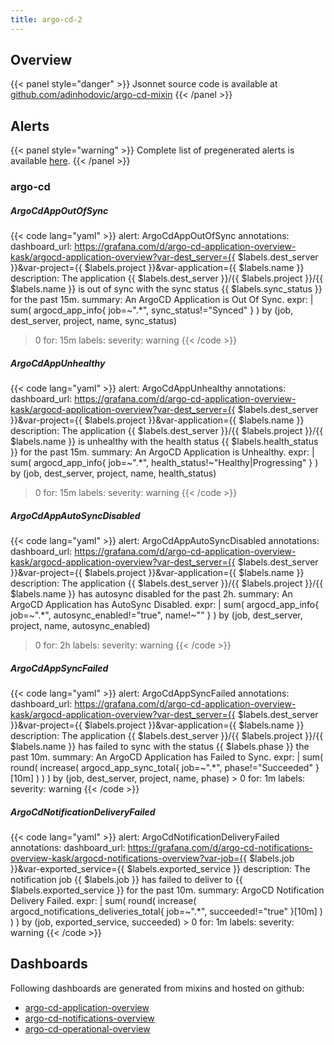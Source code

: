 ```yaml
---
title: argo-cd-2
---
```


## Overview



{{< panel style="danger" >}}
Jsonnet source code is available at [github.com/adinhodovic/argo-cd-mixin](https://github.com/adinhodovic/argo-cd-mixin)
{{< /panel >}}

## Alerts

{{< panel style="warning" >}}
Complete list of pregenerated alerts is available [here](https://github.com/monitoring-mixins/website/blob/master/assets/argo-cd-2/alerts.yaml).
{{< /panel >}}

### argo-cd

##### ArgoCdAppOutOfSync

{{< code lang="yaml" >}}
alert: ArgoCdAppOutOfSync
annotations:
  dashboard_url: https://grafana.com/d/argo-cd-application-overview-kask/argocd-application-overview?var-dest_server={{
    $labels.dest_server }}&var-project={{ $labels.project }}&var-application={{ $labels.name
    }}
  description: The application {{ $labels.dest_server }}/{{ $labels.project }}/{{
    $labels.name }} is out of sync with the sync status {{ $labels.sync_status }}
    for the past 15m.
  summary: An ArgoCD Application is Out Of Sync.
expr: |
  sum(
    argocd_app_info{
      job=~".*",
      sync_status!="Synced"
    }
  ) by (job, dest_server, project, name, sync_status)
  > 0
for: 15m
labels:
  severity: warning
{{< /code >}}
 
##### ArgoCdAppUnhealthy

{{< code lang="yaml" >}}
alert: ArgoCdAppUnhealthy
annotations:
  dashboard_url: https://grafana.com/d/argo-cd-application-overview-kask/argocd-application-overview?var-dest_server={{
    $labels.dest_server }}&var-project={{ $labels.project }}&var-application={{ $labels.name
    }}
  description: The application {{ $labels.dest_server }}/{{ $labels.project }}/{{
    $labels.name }} is unhealthy with the health status {{ $labels.health_status }}
    for the past 15m.
  summary: An ArgoCD Application is Unhealthy.
expr: |
  sum(
    argocd_app_info{
      job=~".*",
      health_status!~"Healthy|Progressing"
    }
  ) by (job, dest_server, project, name, health_status)
  > 0
for: 15m
labels:
  severity: warning
{{< /code >}}
 
##### ArgoCdAppAutoSyncDisabled

{{< code lang="yaml" >}}
alert: ArgoCdAppAutoSyncDisabled
annotations:
  dashboard_url: https://grafana.com/d/argo-cd-application-overview-kask/argocd-application-overview?var-dest_server={{
    $labels.dest_server }}&var-project={{ $labels.project }}&var-application={{ $labels.name
    }}
  description: The application {{ $labels.dest_server }}/{{ $labels.project }}/{{
    $labels.name }} has autosync disabled for the past 2h.
  summary: An ArgoCD Application has AutoSync Disabled.
expr: |
  sum(
    argocd_app_info{
      job=~".*",
      autosync_enabled!="true",
      name!~""
    }
  ) by (job, dest_server, project, name, autosync_enabled)
  > 0
for: 2h
labels:
  severity: warning
{{< /code >}}
 
##### ArgoCdAppSyncFailed

{{< code lang="yaml" >}}
alert: ArgoCdAppSyncFailed
annotations:
  dashboard_url: https://grafana.com/d/argo-cd-application-overview-kask/argocd-application-overview?var-dest_server={{
    $labels.dest_server }}&var-project={{ $labels.project }}&var-application={{ $labels.name
    }}
  description: The application {{ $labels.dest_server }}/{{ $labels.project }}/{{
    $labels.name }} has failed to sync with the status {{ $labels.phase }} the past
    10m.
  summary: An ArgoCD Application has Failed to Sync.
expr: |
  sum(
    round(
      increase(
        argocd_app_sync_total{
          job=~".*",
          phase!="Succeeded"
        }[10m]
      )
    )
  ) by (job, dest_server, project, name, phase) > 0
for: 1m
labels:
  severity: warning
{{< /code >}}
 
##### ArgoCdNotificationDeliveryFailed

{{< code lang="yaml" >}}
alert: ArgoCdNotificationDeliveryFailed
annotations:
  dashboard_url: https://grafana.com/d/argo-cd-notifications-overview-kask/argocd-notifications-overview?var-job={{
    $labels.job }}&var-exported_service={{ $labels.exported_service }}
  description: The notification job {{ $labels.job }} has failed to deliver to {{
    $labels.exported_service }} for the past 10m.
  summary: ArgoCD Notification Delivery Failed.
expr: |
  sum(
    round(
      increase(
        argocd_notifications_deliveries_total{
          job=~".*",
          succeeded!="true"
        }[10m]
      )
    )
  ) by (job, exported_service, succeeded) > 0
for: 1m
labels:
  severity: warning
{{< /code >}}
 
## Dashboards
Following dashboards are generated from mixins and hosted on github:


- [argo-cd-application-overview](https://github.com/monitoring-mixins/website/blob/master/assets/argo-cd-2/dashboards/argo-cd-application-overview.json)
- [argo-cd-notifications-overview](https://github.com/monitoring-mixins/website/blob/master/assets/argo-cd-2/dashboards/argo-cd-notifications-overview.json)
- [argo-cd-operational-overview](https://github.com/monitoring-mixins/website/blob/master/assets/argo-cd-2/dashboards/argo-cd-operational-overview.json)
